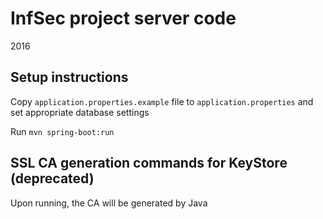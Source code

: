 # InfSec project server code
2016

## Setup instructions
Copy `application.properties.example` file to `application.properties` and set appropriate database settings

Run `mvn spring-boot:run`

## SSL CA generation commands for KeyStore (deprecated)
Upon running, the CA will be generated by Java